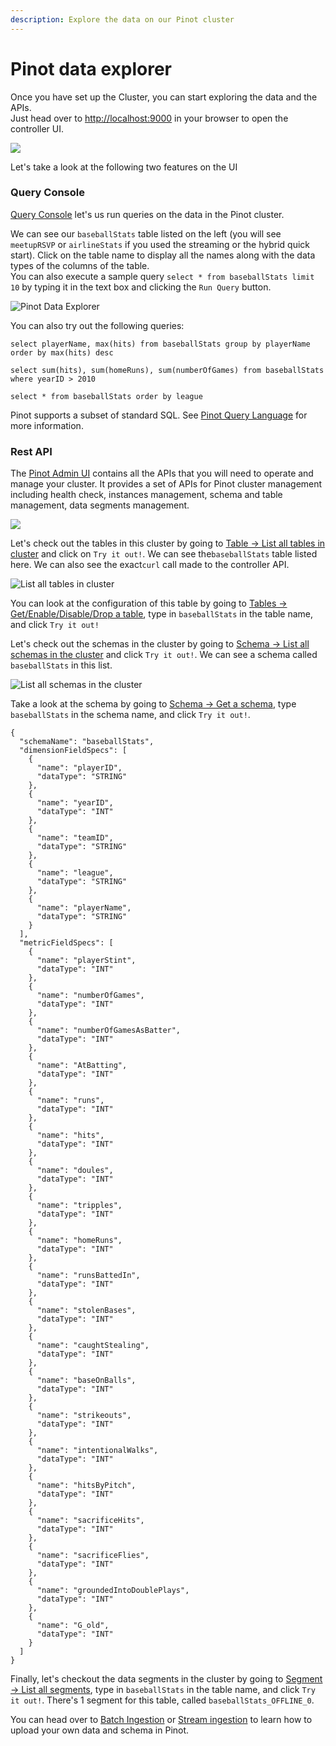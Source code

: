 ```yaml
---
description: Explore the data on our Pinot cluster
---
```


# Pinot data explorer

Once you have set up the Cluster, you can start exploring the data and the APIs.   
Just head over to [http://localhost:9000](http://localhost:9000) in your browser to open the controller UI.

![](../../.gitbook/assets/screen-shot-2020-02-28-at-9.46.33-am%20%281%29.png)

Let's take a look at the following two features on the UI

### Query Console

[Query Console](http://localhost:9000/query#) let's us run queries on the data in the Pinot cluster.

We can see our `baseballStats` table listed on the left \(you will see `meetupRSVP` or `airlineStats` if you used the streaming or the hybrid quick start\).  Click on the table name to display all the names along with the data types of the columns of the table.  
You can also execute a sample query `select * from baseballStats limit 10`  by typing it in the text box and clicking the `Run Query` button.

![Pinot Data Explorer](../../.gitbook/assets/screen-shot-2020-02-28-at-9.49.12-am.png)

You can also try out the following queries:

`select playerName, max(hits) from baseballStats group by playerName order by max(hits) desc`

`select sum(hits), sum(homeRuns), sum(numberOfGames) from baseballStats where yearID > 2010`

`select * from baseballStats order by league`

Pinot supports a subset of standard SQL. See [Pinot Query Language](../../users/user-guide-query/pinot-query-language.md) for more information.

### Rest API

The [Pinot Admin UI](http://localhost:9000/help) contains all the APIs that you will need to operate and manage your cluster. It provides a set of APIs for Pinot cluster management including health check, instances management, schema and table management, data segments management.

![](../../.gitbook/assets/screen-shot-2020-02-28-at-10.00.43-am.png)

Let's check out the tables in this cluster by going to [Table -&gt; List all tables in cluster](http://localhost:9000/help#!/Table/listTableConfigs) and click on `Try it out!`. We can see the`baseballStats` table listed here. We can also see the exact`curl` call made to the controller API.

![List all tables in cluster](../../.gitbook/assets/screen-shot-2020-02-28-at-10.00.26-am.png)

You can look at the configuration of this table by going to [Tables -&gt; Get/Enable/Disable/Drop a table](http://localhost:9000/help#!/Table/alterTableStateOrListTableConfig), type in `baseballStats` in the table name, and click `Try it out!`

Let's check out the schemas in the cluster by going to [Schema -&gt; List all schemas in the cluster](http://localhost:9000/help#!/Schema/listSchemaNames) and click `Try it out!`. We can see a schema called `baseballStats` in this list.

![List all schemas in the cluster](../../.gitbook/assets/screen-shot-2020-02-28-at-10.09.18-am.png)

Take a look at the schema by going to [Schema -&gt; Get a schema](http://localhost:9000/help#!/Schema/getSchema), type `baseballStats` in the schema name, and click `Try it out!`.

```text
{
  "schemaName": "baseballStats",
  "dimensionFieldSpecs": [
    {
      "name": "playerID",
      "dataType": "STRING"
    },
    {
      "name": "yearID",
      "dataType": "INT"
    },
    {
      "name": "teamID",
      "dataType": "STRING"
    },
    {
      "name": "league",
      "dataType": "STRING"
    },
    {
      "name": "playerName",
      "dataType": "STRING"
    }
  ],
  "metricFieldSpecs": [
    {
      "name": "playerStint",
      "dataType": "INT"
    },
    {
      "name": "numberOfGames",
      "dataType": "INT"
    },
    {
      "name": "numberOfGamesAsBatter",
      "dataType": "INT"
    },
    {
      "name": "AtBatting",
      "dataType": "INT"
    },
    {
      "name": "runs",
      "dataType": "INT"
    },
    {
      "name": "hits",
      "dataType": "INT"
    },
    {
      "name": "doules",
      "dataType": "INT"
    },
    {
      "name": "tripples",
      "dataType": "INT"
    },
    {
      "name": "homeRuns",
      "dataType": "INT"
    },
    {
      "name": "runsBattedIn",
      "dataType": "INT"
    },
    {
      "name": "stolenBases",
      "dataType": "INT"
    },
    {
      "name": "caughtStealing",
      "dataType": "INT"
    },
    {
      "name": "baseOnBalls",
      "dataType": "INT"
    },
    {
      "name": "strikeouts",
      "dataType": "INT"
    },
    {
      "name": "intentionalWalks",
      "dataType": "INT"
    },
    {
      "name": "hitsByPitch",
      "dataType": "INT"
    },
    {
      "name": "sacrificeHits",
      "dataType": "INT"
    },
    {
      "name": "sacrificeFlies",
      "dataType": "INT"
    },
    {
      "name": "groundedIntoDoublePlays",
      "dataType": "INT"
    },
    {
      "name": "G_old",
      "dataType": "INT"
    }
  ]
}
```

Finally, let's checkout the data segments in the cluster by going to [Segment -&gt; List all segments](http://localhost:9000/help#!/Segment/getSegments), type in `baseballStats` in the table name, and click `Try it out!`. There's 1 segment for this table, called `baseballStats_OFFLINE_0`.

You can head over to [Batch Ingestion](../data-import/batch-ingestion/) or [Stream ingestion](../data-import/pinot-stream-ingestion/) to learn how to upload your own data and schema in Pinot.

